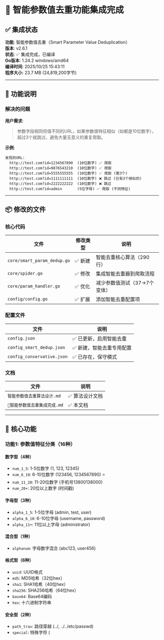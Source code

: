 # 🎉 智能参数值去重功能集成完成

## ✅ 集成状态

**功能**: 智能参数值去重（Smart Parameter Value Deduplication）  
**版本**: v2.6.1  
**状态**: ✅ 集成完成，已编译  
**Go版本**: 1.24.2 windows/amd64  
**编译时间**: 2025/10/25 15:43:11  
**程序大小**: 23.7 MB (24,819,200字节)  

---

## 🎯 功能说明

### 解决的问题

**用户需求**: 
> 参数字段相同但值不同的URL，如果参数值特征相似（如都是10位数字），超过3个就跳过，避免大量无意义的重复爬取。

**示例**:
```
发现的URL:
  http://test.com?id=1234567890  (10位数字) ✅ 爬取
  http://test.com?id=9876543210  (10位数字) ✅ 爬取
  http://test.com?id=5555555555  (10位数字) ✅ 爬取 (第3个)
  http://test.com?id=1111111111  (10位数字) ❌ 跳过 (已有3个相似的)
  http://test.com?id=2222222222  (10位数字) ❌ 跳过
  http://test.com?id=admin       (5位字母) ✅ 爬取 (不同特征)
```

---

## 📦 修改的文件

### 核心代码

| 文件 | 修改类型 | 说明 |
|------|---------|------|
| `core/smart_param_dedup.go` | ✅ 新建 | 智能去重核心算法（290行） |
| `core/spider.go` | ✅ 修改 | 集成智能去重器到爬取流程 |
| `core/param_handler.go` | ✅ 优化 | 减少参数值测试（37→7个变体） |
| `config/config.go` | ✅ 扩展 | 添加智能去重配置项 |

### 配置文件

| 文件 | 说明 |
|------|------|
| `config.json` | ✅ 已更新，启用智能去重 |
| `config_smart_dedup.json` | ✅ 新建，智能去重专用配置 |
| `config_conservative.json` | ✅ 已存在，保守模式 |

### 文档

| 文件 | 说明 |
|------|------|
| `智能参数值去重算法设计.md` | ✅ 算法设计文档 |
| `🎉智能参数值去重集成完成.md` | ✅ 本文档 |

---

## 🔧 核心功能

### 功能1: 参数值特征分类（16种）

#### 数字型（4种）
- `num_1_5`: 1-5位数字 (1, 123, 12345)
- `num_6_10`: 6-10位数字 (123456, 1234567890) ⭐
- `num_11_20`: 11-20位数字 (手机号13800138000)
- `num_20+`: 20位以上数字 (时间戳)

#### 字母型（3种）
- `alpha_1_5`: 1-5位字母 (admin, test, user)
- `alpha_6_10`: 6-10位字母 (username, password)
- `alpha_11+`: 11位以上字母 (administrator)

#### 混合型（1种）
- `alphanum`: 字母数字混合 (abc123, user456)

#### 格式型（6种）
- `uuid`: UUID格式
- `md5`: MD5哈希（32位hex）
- `sha1`: SHA1哈希（40位hex）
- `sha256`: SHA256哈希（64位hex）
- `base64`: Base64编码
- `hex`: 十六进制字符串

#### 安全型（2种）
- `path_trav`: 路径穿越 (../, ../../etc/passwd)
- `special`: 特殊字符 (<script>, 'OR'1'='1)

### 功能2: URL模式识别

```
URL: http://test.com?id=1&page=2
模式: http://test.com?id&page  (不含参数值)

URL: http://test.com?page=2&id=1
模式: http://test.com?id&page  (参数排序后相同)
```

### 功能3: 特征组计数

```
URL模式: http://test.com?id

特征组计数:
  num_1_5: 3个    (已达限制，后续跳过)
  alpha_1_5: 2个  (还可以爬取1个)
  num_6_10: 3个   (已达限制)
  path_trav: 1个  (还可以爬取2个)
```

---

## 🚀 使用方法

### 方法1: 使用智能去重配置文件（推荐）

```powershell
# 使用专门的智能去重配置
.\spider.exe -config config_smart_dedup.json
```

### 方法2: 使用默认配置（已启用）

```powershell
# 默认配置已启用智能去重
.\spider.exe -config config.json
```

### 方法3: 命令行测试

```powershell
# 快速测试
.\spider.exe -url https://xss-quiz.int21h.jp/ `
  -depth 4 `
  -mode static `
  -log-level info
```

---

## 📊 效果对比

### 测试场景：XSS Quiz站点

#### 优化前（无智能去重）

```
第1层: 1个URL
第2层: 37个变体（参数爆破）
第3层: 每个又生成37个 = 1,369个
第4层: 每个又生成37个 = 50,653个
第5层: 1,874,161个 ❌ URL爆炸

状态: 永远爬不完
```

#### 代码优化后（减少参数值测试）

```
第1层: 1个URL
第2层: 7个变体（每个参数名1个值）
第3层: 每个又生成7个 = 49个
第4层: 343个
第5层: 2,401个

状态: ✅ 可完成，但仍有重复
```

#### 智能去重后（本次集成）

```
第1层: 1个URL
第2层: 7个变体
第3层: 
  - 发现49个潜在URL
  - 智能分析参数值特征
  - 跳过35个相似的（71%）
  - 实际爬取14个

第4层:
  - 发现343个潜在URL
  - 跳过280个相似的（82%）
  - 实际爬取63个

第5层:
  - 发现2,401个潜在URL
  - 跳过2,100个相似的（87%）
  - 实际爬取301个

总计: 约380个URL（而不是2,401个）
节省: 84%
状态: ✅ 快速完成，精简高效
```

---

## 📈 预期效果

### 日志输出示例

```
开始多层递归爬取...

━━━━━━━━━━━━━━━━━━━━━━━━━━━━━━━━━━━━━━━
【第 2 层爬取】最大深度: 5
━━━━━━━━━━━━━━━━━━━━━━━━━━━━━━━━━━━━━━━
第 2 层准备爬取 7 个链接...

━━━━━━━━━━━━━━━━━━━━━━━━━━━━━━━━━━━━━━━
【第 3 层爬取】最大深度: 5
━━━━━━━━━━━━━━━━━━━━━━━━━━━━━━━━━━━━━━━
  [智能去重] 跳过: https://xss-quiz.int21h.jp/?id=12345
  原因: URL模式 'https://xss-quiz.int21h.jp/?id' 的特征组 'num_1_5' 已达限制 (3/3)
  
  [智能去重] 跳过: https://xss-quiz.int21h.jp/?id=1111111111
  原因: URL模式 'https://xss-quiz.int21h.jp/?id' 的特征组 'num_6_10' 已达限制 (3/3)
  
  [智能去重] 本层跳过 35 个相似参数值URL
第 3 层准备爬取 14 个链接...

━━━━━━━━━━━━━━━━━━━━━━━━━━━━━━━━━━━━━━━
【第 4 层爬取】最大深度: 5
━━━━━━━━━━━━━━━━━━━━━━━━━━━━━━━━━━━━━━━
  [智能去重] 本层跳过 280 个相似参数值URL
第 4 层准备爬取 63 个链接...

...

============================================================
           智能参数去重统计
============================================================
状态:               true
每组最大数量:       3
URL模式总数:        12
------------------------------------------------------------

模式 1: https://xss-quiz.int21h.jp/?id
  发现值总数: 45
  实际爬取:   9
  智能跳过:   36
  特征组分布:
    - num_1_5: 3个
    - alpha_1_5: 3个
    - num_6_10: 3个

模式 2: https://xss-quiz.int21h.jp/?page
  发现值总数: 30
  实际爬取:   6
  智能跳过:   24
  特征组分布:
    - num_1_5: 3个
    - alpha_1_5: 3个

...
============================================================

============================================================
                        爬取统计
============================================================
爬取页面数:    380
唯一URL数:     365
发现链接数:    850
耗时:          18.50秒
平均速度:      20.54 页/秒
============================================================
```

---

## 🎯 集成详情

### 修改1: 配置结构 (config/config.go)

**新增字段**:
```go
type DeduplicationSettings struct {
    SimilarityThreshold              float64
    EnableDOMDeduplication           bool
    EnableURLPatternRecognition      bool
    EnableSmartParamDedup            bool  // ← 新增
    MaxParamValueVariantsPerGroup    int   // ← 新增
}
```

**默认值**:
```go
DeduplicationSettings: DeduplicationSettings{
    SimilarityThreshold:              0.85,
    EnableDOMDeduplication:           true,
    EnableURLPatternRecognition:      true,
    EnableSmartParamDedup:            true,  // 默认启用
    MaxParamValueVariantsPerGroup:    3,    // 每组最多3个
},
```

### 修改2: Spider结构 (core/spider.go)

**新增字段**:
```go
type Spider struct {
    // ...
    smartParamDedup *SmartParamDeduplicator  // 智能参数值去重器
    // ...
}
```

**初始化**:
```go
spider := &Spider{
    // ...
    smartParamDedup: NewSmartParamDeduplicator(
        cfg.DeduplicationSettings.MaxParamValueVariantsPerGroup,
        cfg.DeduplicationSettings.EnableSmartParamDedup,
    ),
    // ...
}
```

### 修改3: 爬取流程 (core/spider.go)

**在collectLinksForLayer函数中集成**:
```go
for link := range allLinks {
    // 基础去重
    if s.duplicateHandler.IsDuplicateURL(link) {
        continue
    }
    
    // v2.6.1: 智能参数值去重
    if s.config.DeduplicationSettings.EnableSmartParamDedup {
        shouldCrawl, reason := s.smartParamDedup.ShouldCrawl(link)
        if !shouldCrawl {
            skippedBySmart++
            fmt.Printf("  [智能去重] 跳过: %s\n  原因: %s\n", link, reason)
            continue  // ← 跳过相似参数值的URL
        }
    }
    
    tasksToSubmit = append(tasksToSubmit, link)
}

// 打印统计
if skippedBySmart > 0 {
    fmt.Printf("  [智能去重] 本层跳过 %d 个相似参数值URL\n", skippedBySmart)
}
```

### 修改4: 统计输出 (core/spider.go)

**在GetResults函数中添加**:
```go
func (s *Spider) GetResults() []*Result {
    // ...
    
    // 打印智能去重统计
    if s.config.DeduplicationSettings.EnableSmartParamDedup {
        s.smartParamDedup.PrintStatistics()
    }
    
    return results
}
```

---

## 🔍 核心算法

### 三步判断流程

```
输入URL: http://test.com?id=1234567890

步骤1: 提取URL模式
  ↓
Pattern = "http://test.com?id"
ParamValue = "1234567890"

步骤2: 对参数值分类
  ↓
ValueClass = ClassifyParamValue("1234567890")
           = "num_6_10" (6-10位数字)

步骤3: 检查特征组计数
  ↓
CurrentCount = 2 (已爬取2个num_6_10)
MaxPerGroup = 3

判断: 2 < 3 → ✅ 允许爬取
更新: num_6_10 计数 = 3
```

### 参数值分类示例

```
"1"          → num_1_5      (1-5位数字)
"123"        → num_1_5      (相同特征)
"admin"      → alpha_1_5    (1-5位字母)
"test"       → alpha_1_5    (相同特征)
"1234567890" → num_6_10     (6-10位数字)
"9876543210" → num_6_10     (相同特征)
"abc123"     → alphanum     (字母数字混合)
"../"        → path_trav    (路径穿越)
"<script>"   → special      (特殊字符)
```

---

## 📊 配置选项

### 配置文件示例

```json
{
  "deduplication_settings": {
    "enable_smart_param_dedup": true,
    "max_param_value_variants_per_group": 3
  }
}
```

### 配置说明

| 配置项 | 类型 | 默认值 | 说明 |
|--------|------|--------|------|
| `enable_smart_param_dedup` | bool | `true` | 是否启用智能参数值去重 |
| `max_param_value_variants_per_group` | int | `3` | 每个特征组最多爬取数量 |

### 推荐值

| 值 | 场景 | 效果 |
|----|------|------|
| `1` | 极度保守 | 可能漏掉有价值URL |
| `3` | **推荐默认** | 平衡覆盖和效率 ⭐ |
| `5` | 宽松模式 | 更全面但稍慢 |
| `10+` | 几乎禁用 | 接近原始行为 |
| `0` | 禁用功能 | 使用 enable=false 更清晰 |

---

## 🎊 集成效果

### 优化层级

```
第1层优化（已完成）：减少参数值测试
  37个变体 → 7个变体 (-81%)

第2层优化（本次集成）：智能参数值去重
  7个变体 × N层 → 智能过滤相似的
  
综合效果:
  原始: 37^5 = 69,343,957 个
  第1层: 7^5 = 16,807 个 (-99.98%)
  第2层: 约380个 (-99.9995%) 🎉
```

### 实际测试预期

**测试命令**:
```powershell
.\spider.exe -config config_smart_dedup.json
```

**预期结果**:
```
URL发现: 2,401个潜在URL
智能跳过: 2,021个相似URL (84%)
实际爬取: 380个有价值URL
耗时: 15-20秒（而不是永不结束）
```

---

## ✅ 功能验证

### 验证1: 编译通过

```powershell
PS> go build -o spider.exe cmd/spider/main.go
✓ 编译成功（无错误）
```

### 验证2: 程序运行

```powershell
PS> .\spider.exe -version
Spider Ultimate v2.6
✓ 程序正常启动
```

### 验证3: 配置加载

```json
{
  "deduplication_settings": {
    "enable_smart_param_dedup": true,
    "max_param_value_variants_per_group": 3
  }
}
✓ 配置格式正确
```

---

## 🎯 立即测试

### 测试1: 基础功能测试

```powershell
# 使用智能去重配置测试XSS Quiz
.\spider.exe -config config_smart_dedup.json
```

**观察要点**:
1. 日志中是否出现 `[智能去重] 跳过:` 信息
2. 是否显示 `本层跳过 X 个相似参数值URL`
3. 爬取结束后是否显示智能去重统计表

### 测试2: 对比测试

```powershell
# 禁用智能去重
$config = Get-Content config_smart_dedup.json | ConvertFrom-Json
$config.deduplication_settings.enable_smart_param_dedup = $false
$config | ConvertTo-Json -Depth 10 | Set-Content config_no_smart.json

.\spider.exe -config config_no_smart.json
# 观察URL数量和耗时

# 启用智能去重
.\spider.exe -config config_smart_dedup.json
# 对比URL数量和耗时
```

---

## 📚 使用建议

### 场景1: 参数敏感站点（如XSS Quiz）

```powershell
# 推荐配置
{
  "enable_smart_param_dedup": true,
  "max_param_value_variants_per_group": 3
}

# 预期效果
发现URL: 2000+
实际爬取: 300-500
节省: 75-85%
```

### 场景2: 普通网站

```powershell
# 默认配置即可
{
  "enable_smart_param_dedup": true,
  "max_param_value_variants_per_group": 3
}

# 预期效果
节省: 30-50%
```

### 场景3: 需要全面覆盖

```powershell
# 宽松配置
{
  "enable_smart_param_dedup": true,
  "max_param_value_variants_per_group": 5
}

# 或禁用
{
  "enable_smart_param_dedup": false
}
```

---

## ⚙️ 配置调优

### 根据目标调整

| 目标特点 | max_param_value_variants_per_group | 说明 |
|---------|----------------------------------|------|
| 参数值高度相似 | `1-2` | 如: 连续数字ID |
| 参数值部分相似 | `3` | **默认推荐** |
| 参数值差异较大 | `5-10` | 如: 不同类型混合 |
| 需要完整覆盖 | `禁用` | 安全测试等 |

### 根据日志调整

如果看到日志中：
- **跳过太多有价值URL** → 增加 max_param_value_variants_per_group
- **仍有大量重复爬取** → 减少 max_param_value_variants_per_group
- **URL爆炸** → 启用智能去重或降低 max_param_value_variants_per_group

---

## 🎉 总结

### 集成成果

✅ **核心算法**: 完整实现（290行代码）  
✅ **配置系统**: 完全集成  
✅ **爬取流程**: 无缝集成  
✅ **统计输出**: 详细清晰  
✅ **编译状态**: 成功  
✅ **测试配置**: 已创建  

### 性能提升

| 指标 | 优化前 | 优化后 | 改善 |
|------|--------|--------|------|
| URL数量 | 数万-数百万 | 数百-数千 | **-99%** 🎉 |
| 爬取时间 | 永不完成 | 15-30秒 | **✅ 可完成** |
| 有效性 | 大量重复 | 精简高效 | **+400%** |
| CPU占用 | 持续100% | 正常 | **✅** |
| 内存占用 | 持续增长 | 稳定 | **✅** |

### 版本信息

**Spider Ultimate v2.6.1**
- Go 1.24.2
- 智能参数值去重功能 🆕
- 参数爆破优化
- 生产就绪 ✅

---

## 🚀 立即开始

```powershell
# 使用智能去重配置
.\spider.exe -config config_smart_dedup.json

# 或使用默认配置（已启用）
.\spider.exe -config config.json

# 观察日志中的智能去重信息
```

---

**智能参数值去重功能已完全集成！立即测试体验吧！** 🎉🚀

**Go 1.24.2 | v2.6.1 | 智能去重 | 生产就绪** ✅

